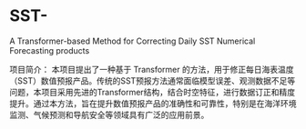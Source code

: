 # SST-
A Transformer-based Method for Correcting Daily SST Numerical Forecasting products

项目简介：
本项目提出了一种基于 Transformer 的方法，用于修正每日海表温度（SST）数值预报产品。传统的SST预报方法通常面临模型误差、观测数据不足等问题，本项目采用先进的Transformer结构，结合时空特征，进行数据订正和精度提升。通过本方法，旨在提升数值预报产品的准确性和可靠性，特别是在海洋环境监测、气候预测和导航安全等领域具有广泛的应用前景。
